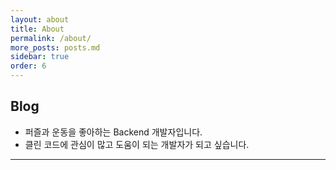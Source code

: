 ```yaml
---
layout: about
title: About
permalink: /about/
more_posts: posts.md
sidebar: true
order: 6
---
```


## Blog

  - 퍼즐과 운동을 좋아하는 Backend 개발자입니다.
  - 클린 코드에 관심이 많고 도움이 되는 개발자가 되고 싶습니다.

***

<!--author-->
